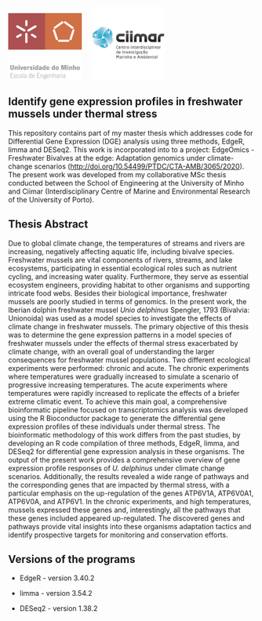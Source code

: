 <img src="EEUMLOGO.png" alt="Imagem 1" width="150"> &nbsp;&nbsp;&nbsp; <img src="ciimar_logo_sem_fundo_pt.png" alt="Imagem 2" width="150">


## Identify gene expression profiles in freshwater mussels under thermal stress

This repository contains part of my master thesis which addresses code for Differential Gene Expression (DGE) analysis using three methods, EdgeR, limma and DESeq2. This work is incorporated into to a project: EdgeOmics - Freshwater
Bivalves at the edge: Adaptation genomics under climate-change scenarios (http://doi.org/10.54499/PTDC/CTA-AMB/3065/2020). The present work was developed from my collaborative MSc thesis conducted between the School of Engineering at the University of Minho and Ciimar (Interdisciplinary Centre of Marine and Environmental Research of the University of Porto).

## Thesis Abstract

Due to global climate change, the temperatures of streams and rivers are increasing, negatively affecting
aquatic life, including bivalve species. Freshwater mussels are vital components of rivers, streams, and
lake ecosystems, participating in essential ecological roles such as nutrient cycling, and increasing water
quality. Furthermore, they serve as essential ecosystem engineers, providing habitat to other organisms
and supporting intricate food webs. Besides their biological importance, freshwater mussels are poorly
studied in terms of genomics. In the present work, the Iberian dolphin freshwater mussel
*Unio delphinus* Spengler, 1793 (Bivalvia: Unionoida) was used as a model species to investigate the effects of climate
change in freshwater mussels. The primary objective of this thesis was to determine the gene expression patterns in a model species of freshwater mussels under the effects of thermal stress exacerbated
by climate change, with an overall goal of understanding the larger consequences for freshwater mussel
populations. Two different ecological experiments were performed: chronic and acute. The chronic experiments where temperatures were gradually increased to simulate a scenario of progressive increasing
temperatures. The acute experiments where temperatures were rapidly increased to replicate the effects
of a briefer extreme climatic event. To achieve this main goal, a comprehensive bioinformatic pipeline
focused on transcriptomics analysis was developed using the R Bioconductor package to generate the
differential gene expression profiles of these individuals under thermal stress. The bioinformatic methodology of this work differs from the past studies, by developing an R code compilation of three methods,
EdgeR, limma, and DESeq2 for differential gene expression analysis in these organisms. The output of the
present work provides a comprehensive overview of gene expression profile responses of
*U. delphinus* under climate change scenarios. Additionally, the results revealed a wide range of pathways 
and the corresponding genes that are impacted by thermal stress, with a particular emphasis on the up-regulation of the
genes ATP6V1A, ATP6V0A1, ATP6V0A, and ATP6V1. In the chronic experiments, and high temperatures,
mussels expressed these genes and, interestingly, all the pathways that these genes included appeared
up-regulated. The discovered genes and pathways provide vital insights into these organisms adaptation
tactics and identify prospective targets for monitoring and conservation efforts.


## Versions of the programs

- EdgeR - version 3.40.2

- limma - version 3.54.2

- DESeq2 - version 1.38.2


